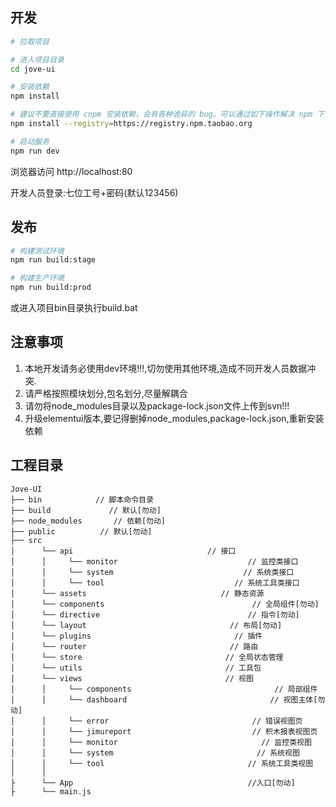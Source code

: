 ## 开发

```bash
# 拉取项目

# 进入项目目录
cd jove-ui

# 安装依赖
npm install

# 建议不要直接使用 cnpm 安装依赖，会有各种诡异的 bug。可以通过如下操作解决 npm 下载速度慢的问题
npm install --registry=https://registry.npm.taobao.org

# 启动服务
npm run dev
``` 

浏览器访问 http://localhost:80

开发人员登录:七位工号+密码(默认123456)

## 发布

```bash
# 构建测试环境
npm run build:stage

# 构建生产环境
npm run build:prod
```

或进入项目bin目录执行build.bat

## 注意事项
1. 本地开发请务必使用dev环境!!!,切勿使用其他环境,造成不同开发人员数据冲突.
2. 请严格按照模块划分,包名划分,尽量解耦合
3. 请勿将node_modules目录以及package-lock.json文件上传到svn!!!
4. 升级elementui版本,要记得删掉node_modules,package-lock.json,重新安装依赖

## 工程目录

~~~
Jove-UI   
├── bin            // 脚本命令目录
├── build             // 默认[勿动]
├── node_modules       // 依赖[勿动]
├── public          // 默认[勿动]
├── src             
│      └── api                              // 接口 
│      │     └── monitor                             // 监控类接口
│      │     └── system                             // 系统类接口
│      │     └── tool                             // 系统工具类接口
│      └── assets                              // 静态资源 
│      └── components                                 // 全局组件[勿动] 
│      └── directive                                 // 指令[勿动] 
│      └── layout                                // 布局[勿动] 
│      └── plugins                                // 插件
│      └── router                                // 路由
│      └── store                                // 全局状态管理
│      └── utils                                // 工具包
│      └── views                                // 视图
│      │     └── components                                // 局部组件
│      │     └── dashboard                                // 视图主体[勿动] 
│      │     └── error                                // 错误视图页
│      │     └── jimureport                           // 积木报表视图页
│      │     └── monitor                                // 监控类视图
│      │     └── system                                // 系统视图
│      │     └── tool                                // 系统工具类视图
│      │
├      └── App                                       //入口[勿动] 
├      └── main.js                                      

~~~